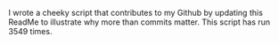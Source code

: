 I wrote a cheeky script that contributes to my Github by updating this ReadMe to illustrate why more than commits matter. This script has run 3549 times.